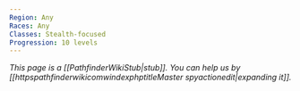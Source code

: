 ```yaml
---
Region: Any
Races: Any
Classes: Stealth-focused
Progression: 10 levels
---
```


*This page is a [[PathfinderWikiStub|stub]]. You can help us by [[httpspathfinderwikicomwindexphptitleMaster spyactionedit|expanding it]].*






